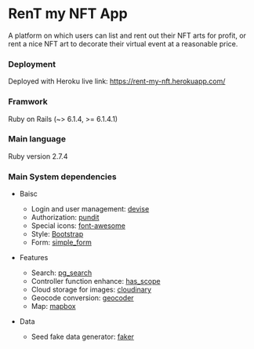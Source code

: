 # RenT my NFT App

A platform on which users can list and rent out their NFT arts for profit, or rent a nice NFT art to decorate their virtual event at a reasonable price.

### Deployment
  Deployed with Heroku
  live link: https://rent-my-nft.herokuapp.com/

### Framwork
  Ruby on Rails (~> 6.1.4, >= 6.1.4.1)
  
### Main language
  Ruby version 2.7.4

### Main System dependencies
  * Baisc
    - Login and user management: [devise](https://github.com/heartcombo/devise)
    - Authorization: [pundit](https://github.com/varvet/pundit)
    - Special icons: [font-awesome](https://fontawesome.com/)
    - Style: [Bootstrap](https://getbootstrap.com/)
    - Form: [simple_form](https://github.com/heartcombo/simple_form)

  * Features
    - Search: [pg_search](https://github.com/Casecommons/pg_search)
    - Controller function enhance: [has_scope ](https://github.com/heartcombo/has_scope)
    - Cloud storage for images: [cloudinary](https://cloudinary.com/)
    - Geocode conversion: [geocoder](http://www.rubygeocoder.com/)
    - Map: [mapbox](https://www.mapbox.com/)
 
  * Data
    - Seed fake data generator: [faker](https://github.com/faker-ruby/faker)
